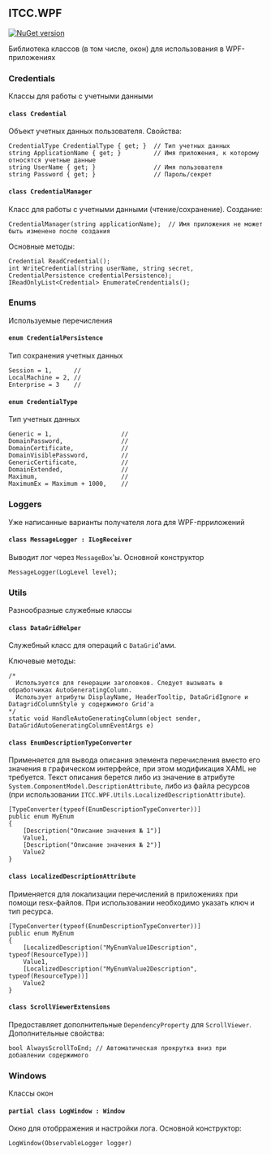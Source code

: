 ﻿## ITCC.WPF

[![NuGet version](https://badge.fury.io/nu/ITCC.WPF.svg)](https://badge.fury.io/nu/ITCC.WPF)

Библиотека классов (в том числе, окон) для использования в WPF-приложениях

### Credentials

Классы для работы с учетными данными

#### `class Credential`

Объект учетных данных пользователя. Свойства:

```
CredentialType CredentialType { get; }  // Тип учетных данных
string ApplicationName { get; }         // Имя приложения, к которому относятся учетные данные
string UserName { get; }                // Имя пользователя
string Password { get; }                // Пароль/секрет
```

#### `class CredentialManager`

Класс для работы с учетными данными (чтение/сохранение). Создание:

```
CredentialManager(string applicationName);  // Имя приложения не может быть изменено после создания
```

Основные методы:

```
Credential ReadCredential();
int WriteCredential(string userName, string secret, CredentialPersistence credentialPersistence);
IReadOnlyList<Credential> EnumerateCrendentials();
```

### Enums

Используемые перечисления

#### `enum CredentialPersistence`

Тип сохранения учетных данных

```
Session = 1,      //
LocalMachine = 2, //
Enterprise = 3    //
```

#### `enum CredentialType`

Тип учетных данных

```
Generic = 1,                   //
DomainPassword,                //
DomainCertificate,             //
DomainVisiblePassword,         //
GenericCertificate,            //
DomainExtended,                //
Maximum,                       //
MaximumEx = Maximum + 1000,    //
```

### Loggers

Уже написанные варианты получателя лога для WPF-прриложений

#### `class MessageLogger : ILogReceiver`

Выводит лог через `MessageBox`'ы. Основной конструктор 
```
MessageLogger(LogLevel level);
```

### Utils

Разнообразные служебные классы

#### `class DataGridHelper`

Служебный класс для операций с `DataGrid`'ами.

Ключевые методы:

```
/*
  Используется для генерации заголовков. Следует вызывать в обработчиках AutoGeneratingColumn.
  Использует атрибуты DisplayName, HeaderTooltip, DataGridIgnore и DatagridColumnStyle у содержимого Grid'а
*/
static void HandleAutoGeneratingColumn(object sender, DataGridAutoGeneratingColumnEventArgs e)
```


#### `class EnumDescriptionTypeConverter`

Применяется для вывода описания элемента перечисления вместо его значения в графическом интерфейсе, при этом модификация XAML не требуется. Текст описания берется либо из значение в атрибуте `System.ComponentModel.DescriptionAttribute`, либо из файла ресурсов (при использовании `ITCC.WPF.Utils.LocalizedDescriptionAttribute`).

```
[TypeConverter(typeof(EnumDescriptionTypeConverter))]
public enum MyEnum
{
    [Description("Описание значения № 1")]
    Value1,
    [Description("Описание значения № 2")]
    Value2
}
```


#### `class LocalizedDescriptionAttribute`

Применяется для локализации перечислений в приложениях при помощи resx-файлов. При использовании необходимо указать ключ и тип ресурса.

```
[TypeConverter(typeof(EnumDescriptionTypeConverter))]
public enum MyEnum
{
    [LocalizedDescription("MyEnumValue1Description", typeof(ResourceType))]
    Value1,
    [LocalizedDescription("MyEnumValue2Description", typeof(ResourceType))]
    Value2
}
```

#### `class ScrollViewerExtensions`

Предоставляет дополнительные `DependencyProperty` для `ScrollViewer`. Дополнительные свойства:

```
bool AlwaysScrollToEnd; // Автоматическая прокрутка вниз при добавлении содержимого
```

### Windows

Классы окон

#### `partial class LogWindow : Window`

Окно для отобрражения и настройки лога. Основной конструктор:

```
LogWindow(ObservableLogger logger)
```
